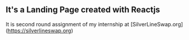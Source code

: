 ## It's a Landing Page created with Reactjs

It is second round assignment of my internship at [SilverLineSwap.org] (https://silverlineswap.org)
